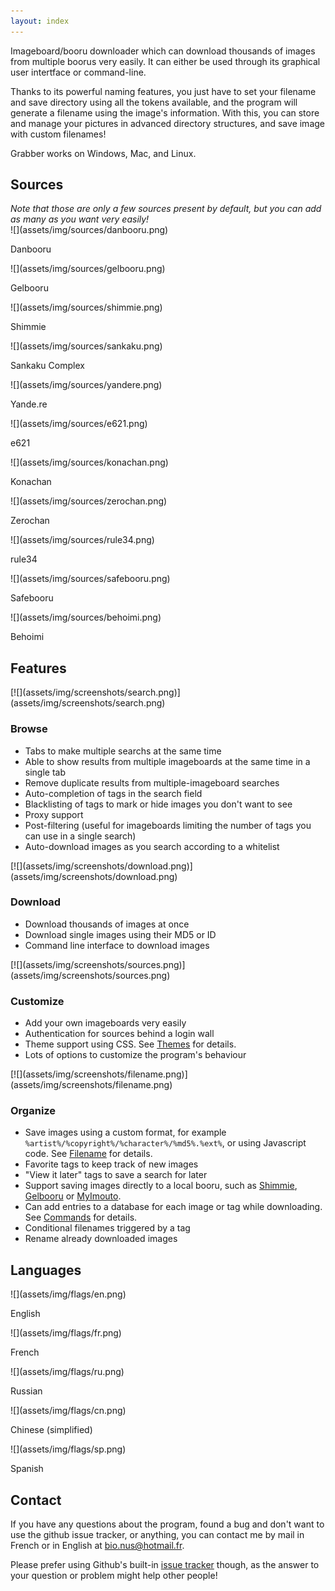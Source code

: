 ```yaml
---
layout: index
---
```



Imageboard/booru downloader which can download thousands of images from multiple boorus very easily. It can either be used through its graphical user intertface or command-line.

Thanks to its powerful naming features, you just have to set your filename and save directory using all the tokens available, and the program will generate a filename using the image's information. With this, you can store and manage your pictures in advanced directory structures, and save image with custom filenames!

Grabber works on Windows, Mac, and Linux.



## Sources

<div class="sources" markdown="1">
<i>Note that those are only a few sources present by default, but you can add as many as you want very easily!</i>

<div class="source" markdown="1">
![](assets/img/sources/danbooru.png)

Danbooru
</div>

<div class="source" markdown="1">
![](assets/img/sources/gelbooru.png)

Gelbooru
</div>

<div class="source" markdown="1">
![](assets/img/sources/shimmie.png)

Shimmie
</div>

<div class="source" markdown="1">
![](assets/img/sources/sankaku.png)

Sankaku Complex
</div>

<div class="source" markdown="1">
![](assets/img/sources/yandere.png)

Yande.re
</div>

<div class="source" markdown="1">
![](assets/img/sources/e621.png)

e621
</div>

<div class="source" markdown="1">
![](assets/img/sources/konachan.png)

Konachan
</div>

<div class="source" markdown="1">
![](assets/img/sources/zerochan.png)

Zerochan
</div>

<div class="source" markdown="1">
![](assets/img/sources/rule34.png)

rule34
</div>

<div class="source" markdown="1">
![](assets/img/sources/safebooru.png)

Safebooru
</div>

<div class="source" markdown="1">
![](assets/img/sources/behoimi.png)

Behoimi
</div>
</div>



## Features

<div class="features" markdown="1">
<div class="feature" markdown="1">
[![](assets/img/screenshots/search.png)](assets/img/screenshots/search.png)

### Browse

* Tabs to make multiple searchs at the same time
* Able to show results from multiple imageboards at the same time in a single tab
* Remove duplicate results from multiple-imageboard searches
* Auto-completion of tags in the search field
* Blacklisting of tags to mark or hide images you don't want to see
* Proxy support
* Post-filtering (useful for imageboards limiting the number of tags you can use in a single search)
* Auto-download images as you search according to a whitelist
</div>

<div class="feature" markdown="1">
[![](assets/img/screenshots/download.png)](assets/img/screenshots/download.png)

### Download

* Download thousands of images at once
* Download single images using their MD5 or ID
* Command line interface to download images
</div>

<div class="feature" markdown="1">
[![](assets/img/screenshots/sources.png)](assets/img/screenshots/sources.png)

### Customize

* Add your own imageboards very easily
* Authentication for sources behind a login wall
* Theme support using CSS. See [Themes](https://github.com/Bionus/imgbrd-grabber/wiki/Themes) for details.
* Lots of options to customize the program's behaviour
</div>

<div class="feature" markdown="1">
[![](assets/img/screenshots/filename.png)](assets/img/screenshots/filename.png)

### Organize

* Save images using a custom format, for example `%artist%/%copyright%/%character%/%md5%.%ext%`, or using Javascript code. See [Filename](https://github.com/Bionus/imgbrd-grabber/wiki/Filename) for details.
* Favorite tags to keep track of new images
* "View it later" tags to save a search for later
* Support saving images directly to a local booru, such as [Shimmie](https://github.com/Bionus/imgbrd-grabber/wiki/Shimmie), [Gelbooru](https://github.com/Bionus/imgbrd-grabber/wiki/Gelbooru) or [MyImouto](https://github.com/Bionus/imgbrd-grabber/wiki/MyImouto).
* Can add entries to a database for each image or tag while downloading. See [Commands](https://github.com/Bionus/imgbrd-grabber/wiki/Commands) for details.
* Conditional filenames triggered by a tag
* Rename already downloaded images
</div>
</div>



## Languages

<div class="flags" markdown="1">
<div class="flag" markdown="1">
![](assets/img/flags/en.png)

English
</div>

<div class="flag" markdown="1">
![](assets/img/flags/fr.png)

French
</div>

<div class="flag" markdown="1">
![](assets/img/flags/ru.png)

Russian
</div>

<div class="flag" markdown="1">
![](assets/img/flags/cn.png)

Chinese (simplified)
</div>

<div class="flag" markdown="1">
![](assets/img/flags/sp.png)

Spanish
</div>
</div>



## Contact

If you have any questions about the program, found a bug and don't want to use the github issue tracker, or anything, you can contact me by mail in French or in English at [bio.nus@hotmail.fr](mailto:bio.nus@hotmail.fr).

Please prefer using Github's built-in [issue tracker](https://github.com/Bionus/imgbrd-grabber/issues) though, as the answer to your question or problem might help other people!